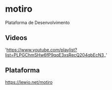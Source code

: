 # motiro
Plataforma de Desenvolvimento

## Videos

'https://www.youtube.com/playlist?list=PLPGChmSHw6fP9qqE3xsRecQ204qbEcN3_'

## Plataforma
https://lewio.net/motiro
